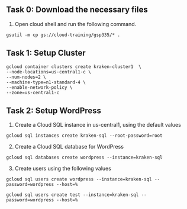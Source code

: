 ## Task 0: Download the necessary files
1. Open cloud shell and run the following command.
```
gsutil -m cp gs://cloud-training/gsp335/* .
```

## Task 1: Setup Cluster
```
gcloud container clusters create kraken-cluster1  \
--node-locations=us-central1-c \
--num-nodes=2 \
--machine-type=n1-standard-4 \
--enable-network-policy \
--zone=us-central1-c
```

## Task 2: Setup WordPress
1. Create a Cloud SQL instance in us-central1, using the default values
```
gcloud sql instances create kraken-sql --root-password=root
```
2. Create a Cloud SQL database for WordPress
```
gcloud sql databases create wordpress --instance=kraken-sql 
```
3. Create users using the following values
```
gcloud sql users create wordpress --instance=kraken-sql --password=wordpress --host=%

gcloud sql users create test --instance=kraken-sql --password=wordpress --host=%
```
